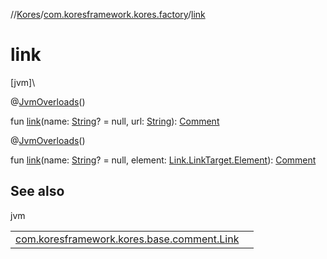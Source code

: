 //[Kores](../../index.md)/[com.koresframework.kores.factory](index.md)/[link](link.md)

# link

[jvm]\

@[JvmOverloads](https://kotlinlang.org/api/latest/jvm/stdlib/kotlin.jvm/-jvm-overloads/index.html)()

fun [link](link.md)(name: [String](https://kotlinlang.org/api/latest/jvm/stdlib/kotlin/-string/index.html)? = null, url: [String](https://kotlinlang.org/api/latest/jvm/stdlib/kotlin/-string/index.html)): [Comment](../com.koresframework.kores.base.comment/-comment/index.md)

@[JvmOverloads](https://kotlinlang.org/api/latest/jvm/stdlib/kotlin.jvm/-jvm-overloads/index.html)()

fun [link](link.md)(name: [String](https://kotlinlang.org/api/latest/jvm/stdlib/kotlin/-string/index.html)? = null, element: [Link.LinkTarget.Element](../com.koresframework.kores.base.comment/-link/-link-target/-element/index.md)): [Comment](../com.koresframework.kores.base.comment/-comment/index.md)

## See also

jvm

| | |
|---|---|
| [com.koresframework.kores.base.comment.Link](../com.koresframework.kores.base.comment/-link/index.md) |  |
